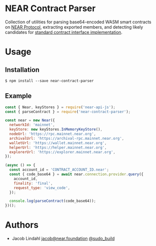 # NEAR Contract Parser

Collection of utilities for parsing base64-encoded WASM smart contracts on [NEAR Protocol](https://near.org), extracting exported members, and detecting likely candidates for [standard contract interface implementation](https://nomicon.io/Standards/README.html).

# Usage

## Installation

```txt
$ npm install --save near-contract-parser
```

## Example

```js
const { Near, keyStores } = require('near-api-js');
const { parseContract } = require('near-contract-parser');

const near = new Near({
  networkId: 'mainnet',
  keyStore: new keyStores.InMemoryKeyStore(),
  nodeUrl: 'https://rpc.mainnet.near.org',
  archivalUrl: 'https://archival-rpc.mainnet.near.org',
  walletUrl: 'https://wallet.mainnet.near.org',
  helperUrl: 'https://helper.mainnet.near.org',
  explorerUrl: 'https://explorer.mainnet.near.org',
});

(async () => {
  const account_id = 'CONTRACT_ACCOUNT_ID.near';
  const { code_base64 } = await near.connection.provider.query({
    account_id,
    finality: 'final',
    request_type: 'view_code',
  });

  console.log(parseContract(code_base64));
})();
```

# Authors

- Jacob Lindahl <jacob@near.foundation> [@sudo_build](https://twitter.com/sudo_build)
